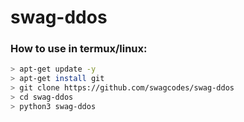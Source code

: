 # swag-ddos

### How to use in termux/linux:

```bash
> apt-get update -y
> apt-get install git
> git clone https://github.com/swagcodes/swag-ddos
> cd swag-ddos
> python3 swag-ddos
```
